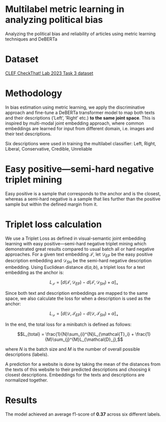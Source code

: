 
# Multilabel metric learning in analyzing political bias
Analyzing the political bias and reliability of articles using metric learning techniques and DeBERTa

# Dataset
[CLEF CheckThat! Lab 2023 Task 3 dataset](https://gitlab.com/checkthat_lab/clef2023-checkthat-lab/-/tree/main/task3y)

# Methodology
In bias estimation using metric learning, we apply the
discriminative approach and fine-tune a DeBERTa transformer
model to map both texts and their descriptions (’Left’, ’Right’
etc.) **to the same joint space**. This is inspired by multi-modal
joint embedding approach, where common embeddings are
learned for input from different domain, i.e. images and their
text descriptions.

Six descriptions were used in training the multilabel classifier: Left, Right, Liberal, Conservative, Credible, Unreliable

# Easy positive&mdash;semi-hard negative triplet mining
Easy positive is a sample that corresponds to the anchor and is the closest, whereas a semi-hard negative is a sample that lies further than the positive sample but within the defined margin from it.

# Triplet loss calculation
We use a Triplet Loss as defined in visual-semantic joint embedding learning with easy positive&mdash;semi-hard negative triplet mining which demonstrated great results compared to usual batch all or hard negative approaches. For a given text embedding $\mathcal{T}$, let $`\mathcal{D}_{EP}`$ be the easy positive description embedding and $`\mathcal{D}_{SH}`$ be the semi-hard negative description embedding. Using Euclidean distance $d(a,b)$, a triplet loss for a text embedding as the anchor is:
```math
L_{\mathcal{T}} = [d(\mathcal{T},\mathcal{D}_{EP})-d(\mathcal{T},\mathcal{D}_{SH})+\alpha]_+
```

Since both text and description embeddings are mapped to the same space, we also calculate the loss for when a description is used as the anchor:
```math
L_{\mathcal{D}} = [d(\mathcal{D},\mathcal{T}_{EP})-d(\mathcal{D},\mathcal{T}_{SH})+\alpha]_+
```

In the end, the total loss for a minibatch is defined as follows:
```math
L_{total} = \frac{1}{N}\sum_{i}^{N}L_{\mathcal{T}_i} + \frac{1}{M}\sum_{j}^{M}L_{\mathcal{D}_j},
```
where $N$ is the batch size and $M$ is the number of overall possible descriptions (labels).

A prediction for a website is done by taking the mean of the distances from the texts of this website to their predicted descriptions and choosing _k_ closest descriptions. Embeddings for the texts and descriptions are normalized together.


# Results
The model achieved an average f1-score of **0.37** across six different labels.
